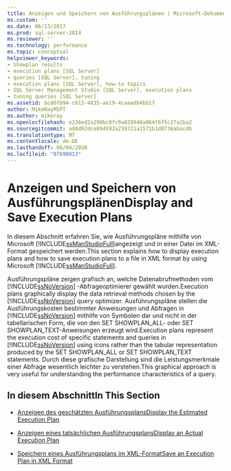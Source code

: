 ```yaml
---
title: Anzeigen und Speichern von Ausführungsplänen | Microsoft-Dokumentation
ms.custom: ''
ms.date: 06/13/2017
ms.prod: sql-server-2014
ms.reviewer: ''
ms.technology: performance
ms.topic: conceptual
helpviewer_keywords:
- Showplan results
- execution plans [SQL Server]
- queries [SQL Server], tuning
- execution plans [SQL Server], how-to topics
- SQL Server Management Studio [SQL Server], execution plans
- tuning queries [SQL Server]
ms.assetid: bcd6f094-c613-4835-ae19-4caaadb4bb17
author: MikeRayMSFT
ms.author: mikeray
ms.openlocfilehash: e236ed2a298bc8fc9a829948a864f6f5c27a2ba2
ms.sourcegitcommit: ad4d92dce894592a259721a1571b1d8736abacdb
ms.translationtype: MT
ms.contentlocale: de-DE
ms.lasthandoff: 08/04/2020
ms.locfileid: "87698013"
---
```

# <a name="display-and-save-execution-plans"></a><span data-ttu-id="0d238-102">Anzeigen und Speichern von Ausführungsplänen</span><span class="sxs-lookup"><span data-stu-id="0d238-102">Display and Save Execution Plans</span></span>
  <span data-ttu-id="0d238-103">In diesem Abschnitt erfahren Sie, wie Ausführungspläne mithilfe von Microsoft [!INCLUDE[ssManStudioFull](../../includes/ssmanstudiofull-md.md)]angezeigt und in einer Datei im XML-Format gespeichert werden.</span><span class="sxs-lookup"><span data-stu-id="0d238-103">This section explains how to display execution plans and how to save execution plans to a file in XML format by using Microsoft [!INCLUDE[ssManStudioFull](../../includes/ssmanstudiofull-md.md)].</span></span>  
  
 <span data-ttu-id="0d238-104">Ausführungspläne zeigen grafisch an, welche Datenabrufmethoden vom [!INCLUDE[ssNoVersion](../../includes/ssnoversion-md.md)] -Abfrageoptimierer gewählt wurden.</span><span class="sxs-lookup"><span data-stu-id="0d238-104">Execution plans graphically display the data retrieval methods chosen by the [!INCLUDE[ssNoVersion](../../includes/ssnoversion-md.md)] query optimizer.</span></span> <span data-ttu-id="0d238-105">Ausführungspläne stellen die Ausführungskosten bestimmter Anweisungen und Abfragen in [!INCLUDE[ssNoVersion](../../includes/ssnoversion-md.md)] mithilfe von Symbolen dar und nicht in der tabellarischen Form, die von den SET SHOWPLAN_ALL- oder SET SHOWPLAN_TEXT-Anweisungen erzeugt wird.</span><span class="sxs-lookup"><span data-stu-id="0d238-105">Execution plans represent the execution cost of specific statements and queries in [!INCLUDE[ssNoVersion](../../includes/ssnoversion-md.md)] using icons rather than the tabular representation produced by the SET SHOWPLAN_ALL or SET SHOWPLAN_TEXT statements.</span></span> <span data-ttu-id="0d238-106">Durch diese grafische Darstellung sind die Leistungsmerkmale einer Abfrage wesentlich leichter zu verstehen.</span><span class="sxs-lookup"><span data-stu-id="0d238-106">This graphical approach is very useful for understanding the performance characteristics of a query.</span></span>  
  
## <a name="in-this-section"></a><span data-ttu-id="0d238-107">In diesem Abschnitt</span><span class="sxs-lookup"><span data-stu-id="0d238-107">In This Section</span></span>  
  
-   [<span data-ttu-id="0d238-108">Anzeigen des geschätzten Ausführungsplans</span><span class="sxs-lookup"><span data-stu-id="0d238-108">Display the Estimated Execution Plan</span></span>](display-the-estimated-execution-plan.md)  
  
-   [<span data-ttu-id="0d238-109">Anzeigen eines tatsächlichen Ausführungsplans</span><span class="sxs-lookup"><span data-stu-id="0d238-109">Display an Actual Execution Plan</span></span>](display-an-actual-execution-plan.md)  
  
-   [<span data-ttu-id="0d238-110">Speichern eines Ausführungsplans im XML-Format</span><span class="sxs-lookup"><span data-stu-id="0d238-110">Save an Execution Plan in XML Format</span></span>](save-an-execution-plan-in-xml-format.md)  
  
  
